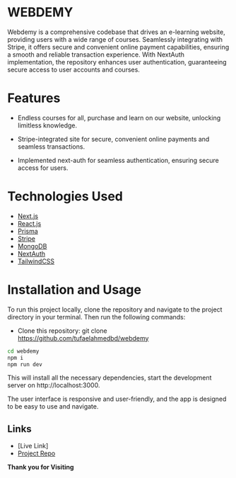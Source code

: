 # WEBDEMY

Webdemy is a comprehensive codebase that drives an e-learning website, providing users with a wide range of courses. Seamlessly integrating with Stripe, it offers secure and convenient online payment capabilities, ensuring a smooth and reliable transaction experience. With NextAuth implementation, the repository enhances user authentication, guaranteeing secure access to user accounts and courses.

# Features

- Endless courses for all, purchase and learn on our website, unlocking limitless knowledge.

- Stripe-integrated site for secure, convenient online payments and seamless transactions.
- Implemented next-auth for seamless authentication, ensuring secure access for users.

# Technologies Used

- [Next.js](https://nextjs.org/)
- [React.js](https://react.dev/)
- [Prisma](https://www.prisma.io/)
- [Stripe](https://stripe.com/)
- [MongoDB](https://www.mongodb.com/)
- [NextAuth](https://next-auth.js.org/)
- [TailwindCSS](https://tailwindcss.com/)

# Installation and Usage

To run this project locally, clone the repository and navigate to the project directory in your terminal. Then run the following commands:

- Clone this repository: git clone https://github.com/tufaelahmedbd/webdemy

```sh
cd webdemy
npm i
npm run dev
```

This will install all the necessary dependencies, start the development server on http://localhost:3000.

The user interface is responsive and user-friendly, and the app is designed to be easy to use and navigate.

## Links

- [Live Link]
- [Project Repo](https://github.com/tufaelahmedbd/webdemy)

**Thank you for Visiting**
